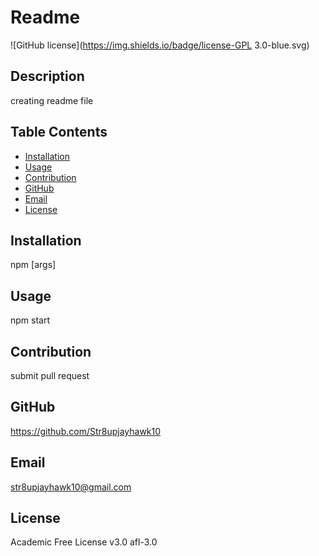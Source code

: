 # Readme
![GitHub license](https://img.shields.io/badge/license-GPL 3.0-blue.svg)
## Description
creating readme file
## Table Contents
* [Installation](#installation)
* [Usage](#usage)
* [Contribution](#contribution)
* [GitHub](#github)
* [Email](#email)
* [License](#license)

## Installation
npm <command> [args]
## Usage
npm start

## Contribution
submit pull request
## GitHub
https://github.com/Str8upjayhawk10
## Email
str8upjayhawk10@gmail.com
## License
Academic Free License v3.0 afl-3.0
